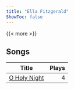 ```yaml
---
title: "Ella Fitzgerald"
ShowToc: false
---
```


{{< more >}}

## Songs
Title | Plays 
----- | -----: 
[O Holy Night](/songs/o-holy-night) | 4

